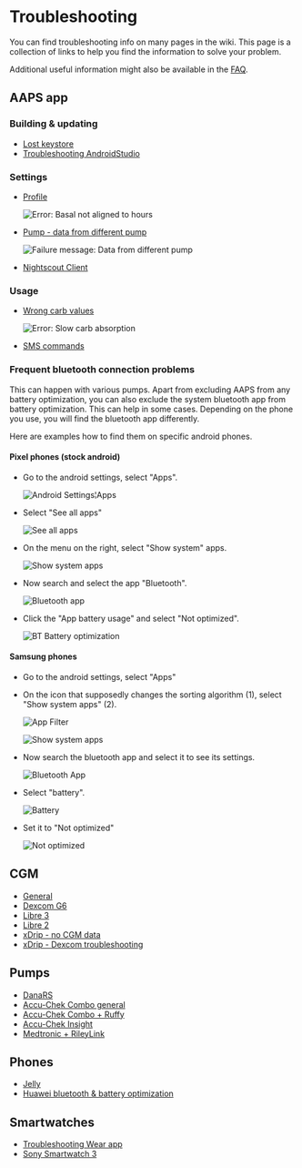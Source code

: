 # Troubleshooting

You can find troubleshooting info on many pages in the wiki. This page is a collection of links to help you find the information to solve your problem.

Additional useful information might also be available in the [FAQ](../Getting-Started/FAQ.html).

## AAPS app

### Building & updating

- [Lost keystore](troubleshooting_androidstudio-lost-keystore)
- [Troubleshooting AndroidStudio](../Installing-AndroidAPS/troubleshooting_androidstudio.md)

### Settings

- [Profile](Profiles-troubleshooting-profile-errors)

  ![Error: Basal not aligned to hours](../images/Screen_DifferentPump.png)

- [Pump - data from different pump](../Installing-AndroidAPS/update3_0.html#failure-message-data-from-different-pump)

  ![Failure message: Data from different pump](../images/BasalNotAlignedToHours2.png)

- [Nightscout Client](../Usage/Troubleshooting-NSClient.html)

### Usage

- [Wrong carb values](COB-calculation-detection-of-wrong-cob-values)

  ![Error: Slow carb absorption](../images/Calculator_SlowCarbAbsorption.png)

- [SMS commands](SMS-Commands-troubleshooting)

### Frequent bluetooth connection problems

This can happen with various pumps. Apart from excluding AAPS from any battery optimization, you can also exclude the system bluetooth app from battery optimization. This can help in some cases.
Depending on the phone you use, you will find the bluetooth app differently.

Here are examples how to find them on specific android phones.

#### Pixel phones (stock android)

- Go to the android settings, select "Apps".

  ![Android Settings¦Apps](../images/troubleshooting/pixel/01_androidsettings.png)

- Select "See all apps"

  ![See all apps](../images/troubleshooting/pixel/02_apps.png)

- On the menu on the right, select "Show system" apps.

  ![Show system apps](../images/troubleshooting/pixel/03_allapps.png)

- Now search and select the app "Bluetooth".

  ![Bluetooth app](../images/troubleshooting/pixel/03_bluetooth.png)

- Click the "App battery usage" and select "Not optimized".

  ![BT Battery optimization](../images/troubleshooting/pixel/04_btunrestricted.png)

#### Samsung phones

- Go to the android settings, select "Apps"

- On the icon that supposedly changes the sorting algorithm (1), select "Show system apps" (2).

  ![App Filter](../images/troubleshooting/samsung/Samsung01_Apps.png)

  ![Show system apps](../images/troubleshooting/samsung/Samsung02_ShowSystemApps.png)

- Now search the bluetooth app and select it to see its settings.

  ![Bluetooth App](../images/troubleshooting/samsung/Samsung03_BtApp.png)

- Select "battery".

  ![Battery](../images/troubleshooting/samsung/Samsung04_Battery.png)

- Set it to "Not optimized"

  ![Not optimized](../images/troubleshooting/samsung/Samsung05_NotOptimized.png)

## CGM

- [General](GeneralCGMRecommendation-troubleshooting)
- [Dexcom G6](DexcomG6-troubleshooting-g6)
- [Libre 3](Libre3-experiences-and-troubleshooting)
- [Libre 2](Libre2-experiences-and-troubleshooting)
- [xDrip - no CGM data](xdrip-identify-receiver)
- [xDrip - Dexcom troubleshooting](xdrip-troubleshooting-dexcom-g5-g6-and-xdrip)

## Pumps

- [DanaRS](DanaRS-Insulin-Pump-dana-rs-specific-errors)
- [Accu-Chek Combo general](Accu-Chek-Combo-Tips-for-Basic-usage)
- [Accu-Chek Combo + Ruffy](Accu-Chek-Combo-Pump-why-pairing-with-the-pump-does-not-work-with-the-app-ruffy)
- [Accu-Chek Insight](Accu-Chek-Insight-Pump-insight-specific-errors)
- [Medtronic + RileyLink](MedtronicPump-what-to-do-if-i-loose-connection-to-rileylink-and-or-pump)

## Phones

- [Jelly](../Usage/jelly.md)
- [Huawei bluetooth & battery optimization](../Usage/huawei.md)

## Smartwatches

- [Troubleshooting Wear app](Watchfaces-troubleshooting-the-wear-app)
- [Sony Smartwatch 3](../Usage/SonySW3.md)
